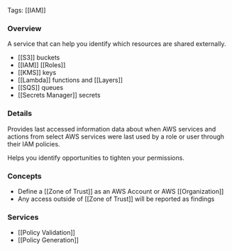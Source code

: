
Tags: [[IAM]]

### Overview

A service that can help you identify which resources are shared externally.

- [[S3]] buckets
- [[IAM]] [[Roles]]
- [[KMS]] keys
- [[Lambda]] functions and [[Layers]]
- [[SQS]] queues
- [[Secrets Manager]] secrets


### Details

Provides last accessed information data about when AWS services and actions from select AWS services were last used by a role or user through their IAM policies.

Helps you identify opportunities to tighten your permissions.

### Concepts

- Define a [[Zone of Trust]] as an AWS Account or AWS [[Organization]]
- Any access outside of [[Zone of Trust]] will be reported as findings


### Services

- [[Policy Validation]]
- [[Policy Generation]]

